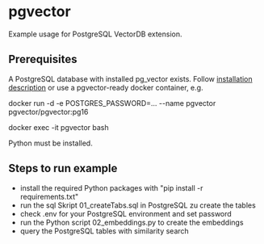 # pgvector
Example usage for PostgreSQL VectorDB extension.

## Prerequisites 
A PostgreSQL database with installed pg_vector exists. Follow [installation description](https://github.com/pgvector/pgvector) or use a pgvector-ready docker container, e.g.

docker run -d -e POSTGRES_PASSWORD=... --name pgvector pgvector/pgvector:pg16

docker exec -it pgvector bash

Python must be installed.

## Steps to run example
- install the required Python packages with "pip install -r requirements.txt"
- run the sql Skript 01_createTabs.sql in PostgreSQL zu create the tables
- check .env for your PostgreSQL environment and set password
- run the Python script 02_embeddings.py to create the embeddings
- query the PostgreSQL tables with similarity search

